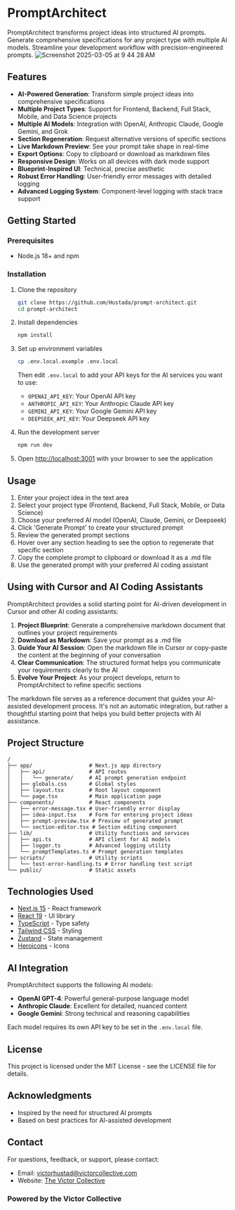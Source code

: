 # PromptArchitect

PromptArchitect transforms project ideas into structured AI prompts. Generate comprehensive specifications for any project type with multiple AI models. Streamline your development workflow with precision-engineered prompts.
![Screenshot 2025-03-05 at 9 44 28 AM](https://github.com/user-attachments/assets/bf55fd74-14c9-49b7-8a8f-f3a68ab90d86)

## Features

- **AI-Powered Generation**: Transform simple project ideas into comprehensive specifications
- **Multiple Project Types**: Support for Frontend, Backend, Full Stack, Mobile, and Data Science projects
- **Multiple AI Models**: Integration with OpenAI, Anthropic Claude, Google Gemini, and Grok
- **Section Regeneration**: Request alternative versions of specific sections
- **Live Markdown Preview**: See your prompt take shape in real-time
- **Export Options**: Copy to clipboard or download as markdown files
- **Responsive Design**: Works on all devices with dark mode support
- **Blueprint-Inspired UI**: Technical, precise aesthetic
- **Robust Error Handling**: User-friendly error messages with detailed logging
- **Advanced Logging System**: Component-level logging with stack trace support

## Getting Started

### Prerequisites

- Node.js 18+ and npm

### Installation

1. Clone the repository
   ```bash
   git clone https://github.com/Hustada/prompt-architect.git
   cd prompt-architect
   ```

2. Install dependencies
   ```bash
   npm install
   ```

3. Set up environment variables
   ```bash
   cp .env.local.example .env.local
   ```
   Then edit `.env.local` to add your API keys for the AI services you want to use:
   - `OPENAI_API_KEY`: Your OpenAI API key
   - `ANTHROPIC_API_KEY`: Your Anthropic Claude API key
   - `GEMINI_API_KEY`: Your Google Gemini API key
   - `DEEPSEEK_API_KEY`: Your Deepseek API key

4. Run the development server
   ```bash
   npm run dev
   ```

5. Open [http://localhost:3001](http://localhost:3001) with your browser to see the application

## Usage

1. Enter your project idea in the text area
2. Select your project type (Frontend, Backend, Full Stack, Mobile, or Data Science)
3. Choose your preferred AI model (OpenAI, Claude, Gemini, or Deepseek)
4. Click 'Generate Prompt' to create your structured prompt
5. Review the generated prompt sections
6. Hover over any section heading to see the option to regenerate that specific section
7. Copy the complete prompt to clipboard or download it as a .md file
8. Use the generated prompt with your preferred AI coding assistant

## Using with Cursor and AI Coding Assistants

PromptArchitect provides a solid starting point for AI-driven development in Cursor and other AI coding assistants:

1. **Project Blueprint**: Generate a comprehensive markdown document that outlines your project requirements
2. **Download as Markdown**: Save your prompt as a .md file
3. **Guide Your AI Session**: Open the markdown file in Cursor or copy-paste the content at the beginning of your conversation
4. **Clear Communication**: The structured format helps you communicate your requirements clearly to the AI
5. **Evolve Your Project**: As your project develops, return to PromptArchitect to refine specific sections

The markdown file serves as a reference document that guides your AI-assisted development process. It's not an automatic integration, but rather a thoughtful starting point that helps you build better projects with AI assistance.

## Project Structure

```
/
├── app/                  # Next.js app directory
│   ├── api/              # API routes
│   │   └── generate/     # AI prompt generation endpoint
│   ├── globals.css       # Global styles
│   ├── layout.tsx        # Root layout component
│   └── page.tsx          # Main application page
├── components/           # React components
│   ├── error-message.tsx # User-friendly error display
│   ├── idea-input.tsx    # Form for entering project ideas
│   ├── prompt-preview.tsx # Preview of generated prompt
│   └── section-editor.tsx # Section editing component
├── lib/                  # Utility functions and services
│   ├── api.ts            # API client for AI models
│   ├── logger.ts         # Advanced logging utility
│   └── promptTemplates.ts # Prompt generation templates
├── scripts/              # Utility scripts
│   └── test-error-handling.ts # Error handling test script
└── public/               # Static assets
```

## Technologies Used

- [Next.js 15](https://nextjs.org/) - React framework
- [React 19](https://react.dev/) - UI library
- [TypeScript](https://www.typescriptlang.org/) - Type safety
- [Tailwind CSS](https://tailwindcss.com/) - Styling
- [Zustand](https://github.com/pmndrs/zustand) - State management
- [Heroicons](https://heroicons.com/) - Icons

## AI Integration

PromptArchitect supports the following AI models:

- **OpenAI GPT-4**: Powerful general-purpose language model
- **Anthropic Claude**: Excellent for detailed, nuanced content
- **Google Gemini**: Strong technical and reasoning capabilities

Each model requires its own API key to be set in the `.env.local` file.

## License

This project is licensed under the MIT License - see the LICENSE file for details.

## Acknowledgments

- Inspired by the need for structured AI prompts
- Based on best practices for AI-assisted development

## Contact

For questions, feedback, or support, please contact:

- Email: victorhustad@victorcollective.com
- Website: [The Victor Collective](https://victorcollective.com)
  
### Powered by the Victor Collective
  
